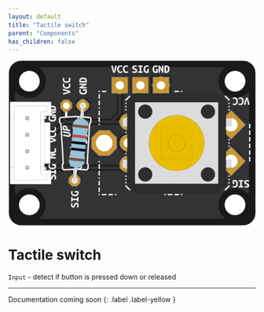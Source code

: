 ```yaml
---
layout: default
title: "Tactile switch"
parent: "Components"
has_children: false
---
```


![Image](assets/custom-tactile-switch.png)

# Tactile switch
`Input` - detect if button is pressed down or released

---

Documentation coming soon
{: .label .label-yellow }